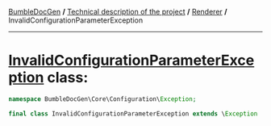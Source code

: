 <embed> <a href="/docs/README.md">BumbleDocGen</a> <b>/</b> <a href="/docs/tech/readme.md">Technical description of the project</a> <b>/</b> <a href="/docs/tech/03_renderer/readme.md">Renderer</a> <b>/</b> InvalidConfigurationParameterException<hr> </embed>

<h1>
    <a href="https://github.com/bumble-tech/bumble-doc-gen/blob/master/src/Core/Configuration/Exception/InvalidConfigurationParameterException.php#L7">InvalidConfigurationParameterException</a> class:
</h1>





```php
namespace BumbleDocGen\Core\Configuration\Exception;

final class InvalidConfigurationParameterException extends \Exception
```
















